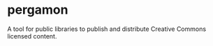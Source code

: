 # pergamon
A tool for public libraries to publish and distribute Creative Commons licensed content.
